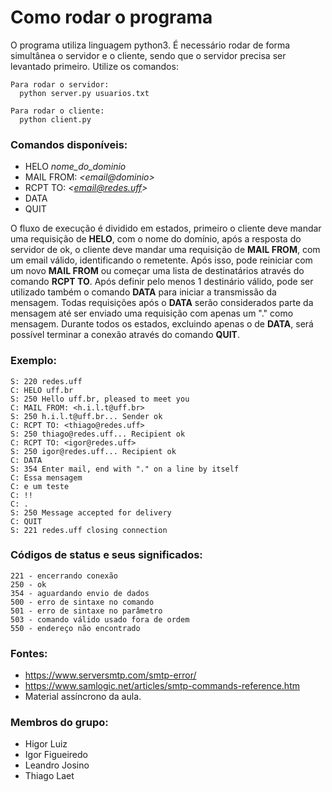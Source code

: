 <h1> Como rodar o programa </h1> 

  O programa utiliza linguagem python3.
  É necessário rodar de forma simultânea o servidor e o cliente, sendo que o servidor precisa ser levantado primeiro. Utilize os comandos:
  
    Para rodar o servidor:
      python server.py usuarios.txt
    
    Para rodar o cliente:
      python client.py

<h3> Comandos disponíveis: </h3>

- HELO _nome_do_dominio_
- MAIL FROM: _\<email@dominio\>_
- RCPT TO: _\<email@redes.uff\>_
- DATA
- QUIT


O fluxo de execução é dividido em estados, primeiro o cliente deve mandar uma requisição de **HELO**, com o nome do domínio, após a resposta do servidor de ok, o cliente deve mandar uma requisição de **MAIL FROM**, com um email válido, identificando o remetente. Após isso, pode reiniciar com um novo **MAIL FROM** ou começar uma lista de destinatários através do comando **RCPT TO**. Após definir pelo menos 1 destinário válido, pode ser utilizado também o comando **DATA** para iniciar a transmissão da mensagem. Todas requisições após o **DATA** serão considerados parte da mensagem até ser enviado uma requisição com apenas um "." como mensagem. Durante todos os estados, excluindo apenas o de **DATA**, será possível terminar a conexão através do comando **QUIT**.

<h3> Exemplo: </h3>

    S: 220 redes.uff
    C: HELO uff.br
    S: 250 Hello uff.br, pleased to meet you
    C: MAIL FROM: <h.i.l.t@uff.br>
    S: 250 h.i.l.t@uff.br... Sender ok
    C: RCPT TO: <thiago@redes.uff>
    S: 250 thiago@redes.uff... Recipient ok
    C: RCPT TO: <igor@redes.uff>
    S: 250 igor@redes.uff... Recipient ok
    C: DATA
    S: 354 Enter mail, end with "." on a line by itself
    C: Essa mensagem
    C: e um teste
    C: !!
    C: .
    S: 250 Message accepted for delivery
    C: QUIT
    S: 221 redes.uff closing connection

<h3> Códigos de status e seus significados: </h3>

    221 - encerrando conexão
    250 - ok
    354 - aguardando envio de dados
    500 - erro de sintaxe no comando
    501 - erro de sintaxe no parâmetro
    503 - comando válido usado fora de ordem
    550 - endereço não encontrado

<h3> Fontes: </h3>

   - https://www.serversmtp.com/smtp-error/
   - https://www.samlogic.net/articles/smtp-commands-reference.htm
   - Material assíncrono da aula.

<h3> Membros do grupo: </h3>
   
   - Higor Luiz
   - Igor Figueiredo
   - Leandro Josino
   - Thiago Laet
